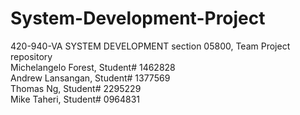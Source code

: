 # System-Development-Project
420-940-VA SYSTEM DEVELOPMENT section 05800, Team Project repository<br>
Michelangelo Forest, Student# 1462828<br>
Andrew Lansangan, Student# 1377569<br>
Thomas Ng, Student# 2295229<br>
Mike Taheri, Student# 0964831<br>
